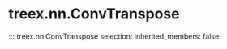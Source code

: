 
# treex.nn.ConvTranspose

::: treex.nn.ConvTranspose
    selection:
        inherited_members: false